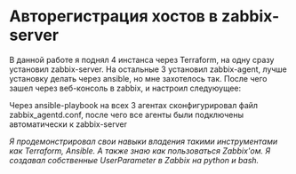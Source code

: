 # Авторегистрация хостов в zabbix-server

В данной работе я поднял 4 инстанса через Terraform, на одну сразу установил zabbix-server.
На остальные 3 установил zabbix-agent, лучше установку делать через ansible, но мне захотелось так. 
После чего зашел через веб-консоль в zabbix, и настроил следуюущее: 

Через ansible-playbook на всех 3 агентах сконфигурировал файл zabbix_agentd.conf, после чего все агенты были подключены автоматически к zabbix-server

*Я продемонстрировал свои навыки владения такими инструментами как Terraform, Ansible.*
*А также знаю как пользоваться Zabbix'ом. Я создавал собственные UserParameter в Zabbix на python и bash.*
